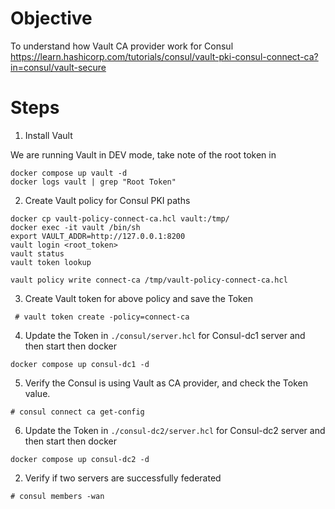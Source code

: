# Objective

To understand how Vault CA provider work for Consul
https://learn.hashicorp.com/tutorials/consul/vault-pki-consul-connect-ca?in=consul/vault-secure

# Steps

1. Install Vault

We are running Vault in DEV mode, take note of the root token in 

```
docker compose up vault -d
docker logs vault | grep "Root Token"
```

2. Create Vault policy for Consul PKI paths

```
docker cp vault-policy-connect-ca.hcl vault:/tmp/
docker exec -it vault /bin/sh
export VAULT_ADDR=http://127.0.0.1:8200
vault login <root_token>
vault status
vault token lookup

vault policy write connect-ca /tmp/vault-policy-connect-ca.hcl
```

3. Create Vault token for above policy and save the Token

```
 # vault token create -policy=connect-ca
```

4. Update the Token in `./consul/server.hcl` for Consul-dc1 server and then start then docker

```
docker compose up consul-dc1 -d
```

5. Verify the Consul is using Vault as CA provider, and check the Token value.
```
# consul connect ca get-config
```

6. Update the Token in `./consul-dc2/server.hcl` for Consul-dc2 server and then start then docker
```
docker compose up consul-dc2 -d
```

2. Verify if two servers are successfully federated
```
# consul members -wan
```
